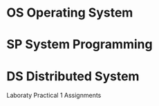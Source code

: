# OS Operating System
# SP System Programming
# DS Distributed System

Laboraty Practical 1 Assignments

